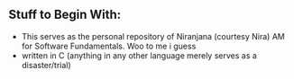 ## Stuff to Begin With:

- This serves as the personal repository of Niranjana (courtesy Nira) AM for Software Fundamentals. Woo to me i guess
- written in C (anything in any other language merely serves as a disaster/trial)